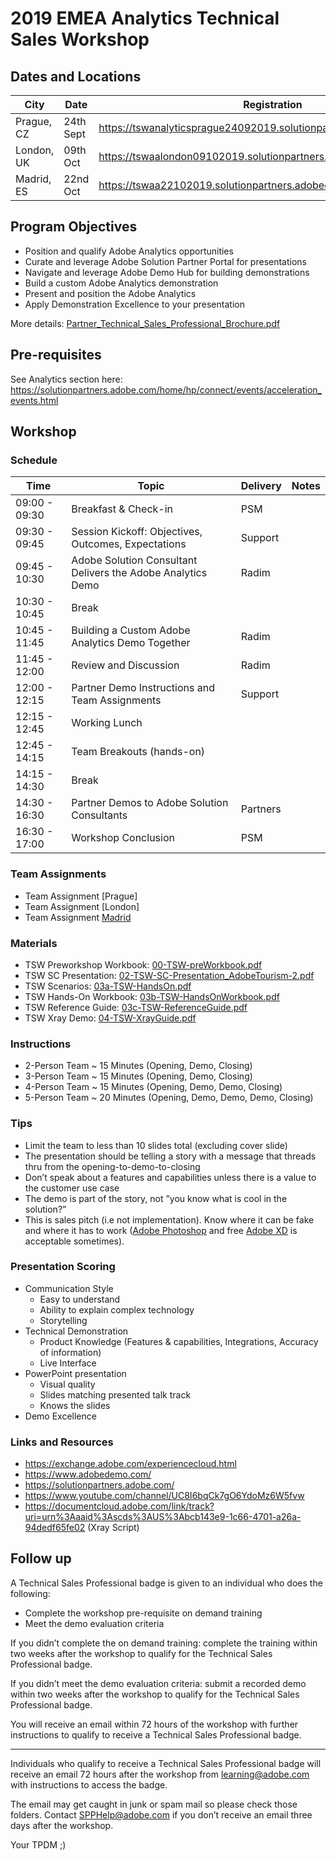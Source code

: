# 2019 EMEA Analytics Technical Sales Workshop

## Dates and Locations

| City   | Date   | Registration  | Notes  |
|---|---|---|---|
| Prague, CZ | 24th Sept | https://tswanalyticsprague24092019.solutionpartners.adobeevents.com/ |  Post Event Feedback Form: https://adobe.allegiancetech.com/surveys/29MJJ9/ |
| London, UK | 09th Oct | https://tswaalondon09102019.solutionpartners.adobeevents.com/   |   |
| Madrid, ES | 22nd Oct | https://tswaa22102019.solutionpartners.adobeevents.com/   |   |



## Program Objectives
* Position and qualify Adobe Analytics opportunities
* Curate and leverage Adobe Solution Partner Portal for presentations
* Navigate and leverage Adobe Demo Hub for building demonstrations
* Build a custom Adobe Analytics demonstration
* Present and position the Adobe Analytics 
* Apply Demonstration Excellence to your presentation

More details: 
[Partner_Technical_Sales_Professional_Brochure.pdf](https://solutionpartners.adobe.com/content/dam/spp_assets/public/public_5/Partner_Technical_Sales_Professional_Brochure.pdf)

## Pre-requisites

See Analytics section here: https://solutionpartners.adobe.com/home/hp/connect/events/acceleration_events.html

## Workshop

### Schedule
| Time   | Topic   | Delivery  | Notes  |
|---|---|---|---|
|09:00 - 09:30	| Breakfast & Check-in | PSM
|09:30 - 09:45	| Session Kickoff: Objectives, Outcomes, Expectations | Support
|09:45 - 10:30	| Adobe Solution Consultant Delivers the Adobe Analytics Demo | Radim
|10:30 - 10:45	| Break
|10:45 - 11:45	| Building a Custom Adobe Analytics Demo Together | Radim
|11:45 - 12:00	| Review and Discussion | Radim
|12:00 - 12:15	| Partner Demo Instructions and Team Assignments | Support
|12:15 - 12:45	| Working Lunch
|12:45 - 14:15	| Team Breakouts (hands-on) |
|14:15 - 14:30	| Break |
|14:30 - 16:30	| Partner Demos to Adobe Solution Consultants | Partners
|16:30 - 17:00	| Workshop Conclusion | PSM

### Team Assignments

* Team Assignment [Prague]
* Team Assignment [London]
* Team Assignment [Madrid](https://adobe-my.sharepoint.com/personal/sevcik_adobe_com/_layouts/15/guestaccess.aspx?guestaccesstoken=kkY8UPuFlyxo9JRfPrupcY3povGIcM66FA80xtB9BFU%3D&docid=2_1ab88e6fc043343c0b36ac0b670558bf3&rev=1&e=cyOyfJ)

### Materials

* TSW Preworkshop Workbook: [00-TSW-preWorkbook.pdf](https://documentcloud.adobe.com/link/track?uri=urn%3Aaaid%3Ascds%3AUS%3A1f247917-389c-4285-afc4-0c561f971285)
* TSW SC Presentation: [02-TSW-SC-Presentation_AdobeTourism-2.pdf](https://documentcloud.adobe.com/link/track?uri=urn%3Aaaid%3Ascds%3AUS%3A9fe4b29b-e0ad-4bf6-aaae-3b7cb5d54cb2)
* TSW Scenarios: [03a-TSW-HandsOn.pdf](https://documentcloud.adobe.com/link/track?uri=urn%3Aaaid%3Ascds%3AUS%3A0b88913b-a509-46cb-b6b1-d84f04c79c4a)
* TSW Hands-On Workbook: [03b-TSW-HandsOnWorkbook.pdf](https://documentcloud.adobe.com/link/track?uri=urn%3Aaaid%3Ascds%3AUS%3A5bd1638a-18aa-4643-888d-7e0c0acb3f81)
* TSW Reference Guide: [03c-TSW-ReferenceGuide.pdf](https://documentcloud.adobe.com/link/track?uri=urn%3Aaaid%3Ascds%3AUS%3A4d5b9c90-7d2b-4261-b009-a6073f0e03bf)
* TSW Xray Demo: [04-TSW-XrayGuide.pdf](https://documentcloud.adobe.com/link/track?uri=urn%3Aaaid%3Ascds%3AUS%3Acfa2c22b-88c8-42d9-8ce2-ab84671e317f)

### Instructions

* 2-Person Team ~ 15 Minutes (Opening, Demo, Closing)
* 3-Person Team ~ 15 Minutes (Opening, Demo, Closing)
* 4-Person Team ~ 15 Minutes (Opening, Demo, Demo, Closing)
* 5-Person Team ~ 20 Minutes (Opening, Demo, Demo, Demo, Closing)

### Tips
* Limit the team to less than 10 slides total (excluding cover slide)
* The presentation should be telling a story with a message that threads thru from the opening-to-demo-to-closing
* Don’t speak about a features and capabilities unless there is a value to the customer use case
* The demo is part of the story, not ”you know what is cool in the solution?”
* This is sales pitch (i.e not implementation). Know where it can be fake and where it has to work ([Adobe Photoshop](https://www.adobe.com/products/photoshop.html) and free [Adobe XD](https://www.adobe.com/products/xd.html) is acceptable sometimes).

### Presentation Scoring

* Communication Style
    * Easy to understand
    * Ability to explain complex technology
    * Storytelling
* Technical Demonstration
    * Product Knowledge (Features & capabilities, Integrations, Accuracy of information)
    * Live Interface 
* PowerPoint presentation
    * Visual quality 
    * Slides matching presented talk track 
    * Knows the slides 
* Demo Excellence

### Links and Resources

* https://exchange.adobe.com/experiencecloud.html
* https://www.adobedemo.com/
* https://solutionpartners.adobe.com/
* https://www.youtube.com/channel/UC8I6bqCk7gO6YdoMz6W5fvw
* https://documentcloud.adobe.com/link/track?uri=urn%3Aaaid%3Ascds%3AUS%3Abcb143e9-1c66-4701-a26a-94dedf65fe02 (Xray Script)


## Follow up

A Technical Sales Professional badge is given to an individual who does the following:
* Complete the workshop pre-requisite on demand training
* Meet the demo evaluation criteria

If you didn’t complete the on demand training: complete the training within two weeks after the workshop to qualify for the Technical Sales Professional badge. 

If you didn’t meet the demo evaluation criteria: submit a recorded demo within two weeks after the workshop to qualify for the Technical Sales Professional badge. 

You will receive an email within 72 hours of the workshop with further instructions to qualify to receive a Technical Sales Professional badge. 

---

Individuals who qualify to receive a Technical Sales Professional badge will receive an email 72 hours after the workshop from learning@adobe.com with instructions to access the badge. 
 
The email may get caught in junk or spam mail so please check those folders. Contact SPPHelp@adobe.com if you don’t receive an email three days after the workshop. 

Your TPDM ;)
